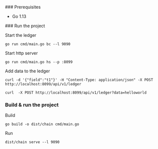 ### Prerequisites
* Go 1.13

### Run the project

Start the ledger
```
go run cmd/main.go bc --l 9090
```

Start http server
```
go run cmd/main.go hs --p :8099
```

Add data to the ledger

```
curl -d '{"field":"t1"}' -H "Content-Type: application/json" -X POST http://localhost:8099/api/v1/ledger
```

```
curl  -X POST http://localhost:8099/api/v1/ledger?data=helloworld
```

### Build & run the project

Build 
```
go build -o dist/chain cmd/main.go
```
Run 
```
dist/chain serve --l 9090
```


